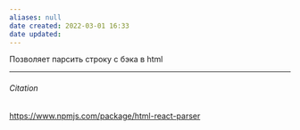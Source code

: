 ```yaml
---
aliases: null
date created: 2022-03-01 16:33
date updated:
---
```


Позволяет парсить строку с бэка в html

---
###### Citation
https://www.npmjs.com/package/html-react-parser
